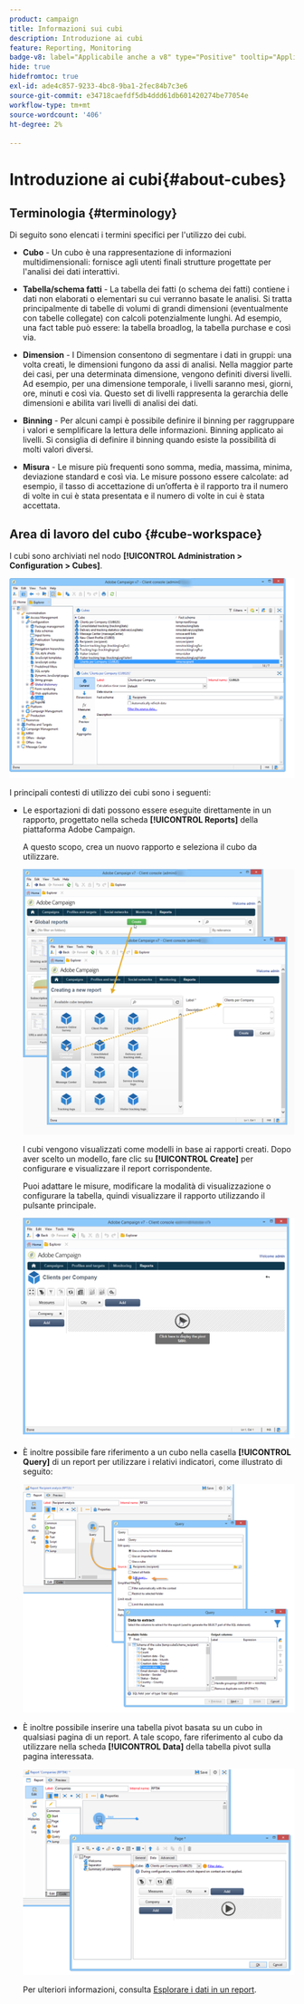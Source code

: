 ```yaml
---
product: campaign
title: Informazioni sui cubi
description: Introduzione ai cubi
feature: Reporting, Monitoring
badge-v8: label="Applicabile anche a v8" type="Positive" tooltip="Applicabile anche a Campaign v8"
hide: true
hidefromtoc: true
exl-id: ade4c857-9233-4bc8-9ba1-2fec84b7c3e6
source-git-commit: e34718caefdf5db4ddd61db601420274be77054e
workflow-type: tm+mt
source-wordcount: '406'
ht-degree: 2%

---
```


# Introduzione ai cubi{#about-cubes}



## Terminologia {#terminology}

Di seguito sono elencati i termini specifici per l&#39;utilizzo dei cubi.

* **Cubo** - Un cubo è una rappresentazione di informazioni multidimensionali: fornisce agli utenti finali strutture progettate per l&#39;analisi dei dati interattivi.

* **Tabella/schema fatti** - La tabella dei fatti (o schema dei fatti) contiene i dati non elaborati o elementari su cui verranno basate le analisi. Si tratta principalmente di tabelle di volumi di grandi dimensioni (eventualmente con tabelle collegate) con calcoli potenzialmente lunghi. Ad esempio, una fact table può essere: la tabella broadlog, la tabella purchase e così via.

* **Dimension** - I Dimension consentono di segmentare i dati in gruppi: una volta creati, le dimensioni fungono da assi di analisi. Nella maggior parte dei casi, per una determinata dimensione, vengono definiti diversi livelli. Ad esempio, per una dimensione temporale, i livelli saranno mesi, giorni, ore, minuti e così via. Questo set di livelli rappresenta la gerarchia delle dimensioni e abilita vari livelli di analisi dei dati.

* **Binning** - Per alcuni campi è possibile definire il binning per raggruppare i valori e semplificare la lettura delle informazioni. Binning applicato ai livelli. Si consiglia di definire il binning quando esiste la possibilità di molti valori diversi.

* **Misura** - Le misure più frequenti sono somma, media, massima, minima, deviazione standard e così via. Le misure possono essere calcolate: ad esempio, il tasso di accettazione di un’offerta è il rapporto tra il numero di volte in cui è stata presentata e il numero di volte in cui è stata accettata.

## Area di lavoro del cubo {#cube-workspace}

I cubi sono archiviati nel nodo **[!UICONTROL Administration > Configuration > Cubes]**.

![](assets/s_advuser_cube_node.png)

I principali contesti di utilizzo dei cubi sono i seguenti:

* Le esportazioni di dati possono essere eseguite direttamente in un rapporto, progettato nella scheda **[!UICONTROL Reports]** della piattaforma Adobe Campaign.

  A questo scopo, crea un nuovo rapporto e seleziona il cubo da utilizzare.

  ![](assets/cube_create_new.png)

  I cubi vengono visualizzati come modelli in base ai rapporti creati. Dopo aver scelto un modello, fare clic su **[!UICONTROL Create]** per configurare e visualizzare il report corrispondente.

  Puoi adattare le misure, modificare la modalità di visualizzazione o configurare la tabella, quindi visualizzare il rapporto utilizzando il pulsante principale.

  ![](assets/cube_display_new.png)

* È inoltre possibile fare riferimento a un cubo nella casella **[!UICONTROL Query]** di un report per utilizzare i relativi indicatori, come illustrato di seguito:

  ![](assets/s_advuser_query_using_a_cube.png)

* È inoltre possibile inserire una tabella pivot basata su un cubo in qualsiasi pagina di un report. A tale scopo, fare riferimento al cubo da utilizzare nella scheda **[!UICONTROL Data]** della tabella pivot sulla pagina interessata.

  ![](assets/s_advuser_cube_in_report.png)

  Per ulteriori informazioni, consulta [Esplorare i dati in un report](../../reporting/using/using-cubes-to-explore-data.md#exploring-the-data-in-a-report).
